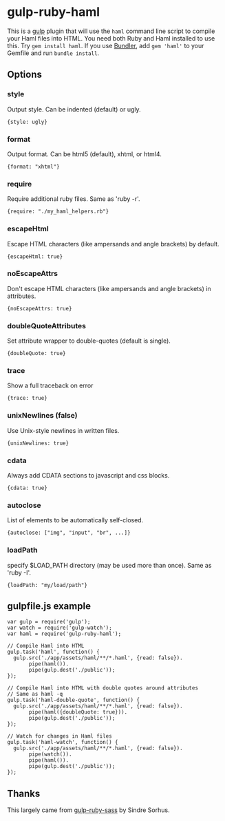 # gulp-ruby-haml

This is a [gulp](http://gulpjs.com/) plugin that will use the `haml` command
line script to compile your Haml files into HTML. You need both Ruby and Haml
installed to use this. Try `gem install haml`. If you use
[Bundler](http://bundler.io/), add `gem 'haml'` to your Gemfile and run
`bundle install`.

## Options

### style

Output style. Can be indented (default) or ugly.

`{style: ugly}`


### format

Output format. Can be html5 (default), xhtml, or html4.

`{format: "xhtml"}`


### require

Require additional ruby files. Same as 'ruby -r'.

`{require: "./my_haml_helpers.rb"}`


### escapeHtml

Escape HTML characters (like ampersands and angle brackets) by default.

`{escapeHtml: true}`


### noEscapeAttrs

Don't escape HTML characters (like ampersands and angle brackets) in attributes.

`{noEscapeAttrs: true}`


### doubleQuoteAttributes

Set attribute wrapper to double-quotes (default is single).

`{doubleQuote: true}`


### trace

Show a full traceback on error

`{trace: true}`


### unixNewlines (false)

Use Unix-style newlines in written files.

`{unixNewlines: true}`

### cdata

Always add CDATA sections to javascript and css blocks.

`{cdata: true}`

### autoclose

List of elements to be automatically self-closed.

`{autoclose: ["img", "input", "br", ...]}`

### loadPath

specify $LOAD_PATH directory (may be used more than once). Same as 'ruby -I'.

`{loadPath: "my/load/path"}`

## gulpfile.js example

    var gulp = require('gulp');
    var watch = require('gulp-watch');
    var haml = require('gulp-ruby-haml');

    // Compile Haml into HTML
    gulp.task('haml', function() {
      gulp.src('./app/assets/haml/**/*.haml', {read: false}).
           pipe(haml()).
           pipe(gulp.dest('./public'));
    });

    // Compile Haml into HTML with double quotes around attributes
    // Same as haml -q
    gulp.task('haml-double-quote', function() {
      gulp.src('./app/assets/haml/**/*.haml', {read: false}).
           pipe(haml({doubleQuote: true})).
           pipe(gulp.dest('./public'));
    });

    // Watch for changes in Haml files
    gulp.task('haml-watch', function() {
      gulp.src('./app/assets/haml/**/*.haml', {read: false}).
           pipe(watch()).
           pipe(haml()).
           pipe(gulp.dest('./public'));
    });

## Thanks

This largely came from [gulp-ruby-sass](https://github.com/sindresorhus/gulp-ruby-sass) by Sindre Sorhus.
